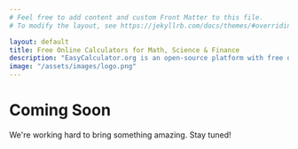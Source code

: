 ```yaml
---
# Feel free to add content and custom Front Matter to this file.
# To modify the layout, see https://jekyllrb.com/docs/themes/#overriding-theme-defaults

layout: default
title: Free Online Calculators for Math, Science & Finance
description: "EasyCalculator.org is an open-source platform with free online calculators for math, science, and finance. Fast, accurate results—no registration needed!"
image: "/assets/images/logo.png"
---
```

<div class="container">
<main class="d-flex flex-column justify-content-center align-items-center vh-100 text-center">
  <h1 class="display-1 fw-bold">Coming Soon</h1>
  <p class="lead">We're working hard to bring something amazing. Stay tuned!</p>
  <div class="mt-4">
    <a href="#" class="text-dark me-3"><i class="fa-brands fa-facebook fa-2x"></i></a>
    <a href="#" class="text-dark me-3"><i class="fa-brands fa-twitter fa-2x"></i></a>
    <a href="#" class="text-dark"><i class="fa-brands fa-instagram fa-2x"></i></a>
  </div>
</main>


</div>
